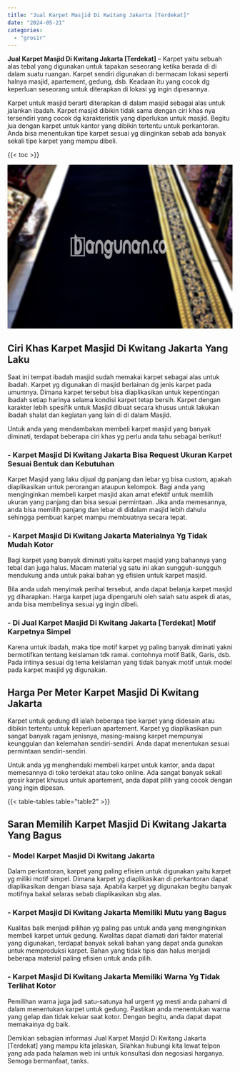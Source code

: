 ```yaml
---
title: "Jual Karpet Masjid Di Kwitang Jakarta [Terdekat]"
date: "2024-05-21"
categories: 
  - "grosir"
---
```


**Jual Karpet Masjid Di Kwitang Jakarta \[Terdekat\]** – Karpet yaitu sebuah alas tebal yang digunakan untuk tapakan seseorang ketika berada di di dalam suatu ruangan. Karpet sendiri digunakan di bermacam lokasi seperti halnya masjid, apartement, gedung, dsb. Keadaan itu yang cocok dg keperluan seseorang untuk diterapkan di lokasi yg ingin dipesannya.

Karpet untuk masjid berarti diterapkan di dalam masjid sebagai alas untuk jalankan ibadah. Karpet masjid dibikin tidak sama dengan ciri khas nya tersendiri yang cocok dg karakteristik yang diperlukan untuk masjid. Begitu jua dengan karpet untuk kantor yang dibikin tertentu untuk perkantoran. Anda bisa menentukan tipe karpet sesuai yg diinginkan sebab ada banyak sekali tipe karpet yang mampu dibeli.

{{< toc >}}

![Jual Karpet Masjid Di Kwitang Jakarta [Terdekat]](/images/grosir-karpet-murah-78.png)

## Ciri Khas Karpet Masjid Di Kwitang Jakarta Yang Laku

Saat ini tempat ibadah masjid sudah memakai karpet sebagai alas untuk ibadah. Karpet yg digunakan di masjid berlainan dg jenis karpet pada umumnya. Dimana karpet tersebut bisa diaplikasikan untuk kepentingan ibadah setiap harinya selama kondisi karpet tetap bersih. Karpet dengan karakter lebih spesifik untuk Masjid dibuat secara khusus untuk lakukan ibadah shalat dan kegiatan yang lain di di dalam Masjid.

Untuk anda yang mendambakan membeli karpet masjid yang banyak diminati, terdapat beberapa ciri khas yg perlu anda tahu sebagai berikut!

### \- Karpet Masjid Di Kwitang Jakarta Bisa Request Ukuran Karpet Sesuai Bentuk dan Kebutuhan

Karpet Masjid yang laku dijual dg panjang dan lebar yg bisa custom, apakah diaplikasikan untuk perorangan ataupun kelompok. Bagi anda yang menginginkan membeli karpet masjid akan amat efektif untuk memliih ukuran yang panjang dan bisa sesuai permintaan. Jika anda memesannya, anda bisa memilih panjang dan lebar di didalam masjid lebih dahulu sehingga pembuat karpet mampu membuatnya secara tepat.

### \- Karpet Masjid Di Kwitang Jakarta Materialnya Yg Tidak Mudah Kotor

Bagi karpet yang banyak diminati yaitu karpet masjid yang bahannya yang tebal dan juga halus. Macam material yg satu ini akan sungguh-sungguh mendukung anda untuk pakai bahan yg efisien untuk karpet masjid.

Bila anda udah menyimak perihal tersebut, anda dapat belanja karpet masjid yg diharapkan. Harga karpet juga dipengaruhi oleh salah satu aspek di atas, anda bisa membelinya sesuai yg ingin dibeli.

### \- Di Jual Karpet Masjid Di Kwitang Jakarta \[Terdekat\] Motif Karpetnya Simpel

Karena untuk ibadah, maka tipe motif karpet yg paling banyak diminati yakni bermotifkan tentang keislaman tdk ramai. contohnya motif Batik, Garis, dsb. Pada intinya sesuai dg tema keislaman yang tidak banyak motif untuk model pada karpet masjid yg digunakan.

## Harga Per Meter Karpet Masjid Di Kwitang Jakarta

Karpet untuk gedung dll ialah beberapa tipe karpet yang didesain atau dibikin tertentu untuk keperluan apartement. Karpet yg diaplikasikan pun sangat banyak ragam jenisnya, masing-maisng karpet mempunyai keunggulan dan kelemahan sendiri-sendiri. Anda dapat menentukan sesuai permintaan sendiri-sendiri.

Untuk anda yg menghendaki membeli karpet untuk kantor, anda dapat memesannya di toko terdekat atau toko online. Ada sangat banyak sekali grosir karpet khusus untuk apartement, anda dapat pilih yang cocok dengan yang ingin dipesan.

{{< table-tables table="table2" >}}

## Saran Memilih Karpet Masjid Di Kwitang Jakarta Yang Bagus

### \- Model Karpet Masjid Di Kwitang Jakarta

Dalam perkantoran, karpet yang paling efisien untuk digunakan yaitu karpet yg miliki motif simpel. Dimana karpet yg diaplikasikan di perkantoran dapat diaplikasikan dengan biasa saja. Apabila karpet yg digunakan begitu banyak motifnya bakal selaras sebab diaplikasikan sbg alas.

### \- Karpet Masjid Di Kwitang Jakarta Memiliki Mutu yang Bagus

Kualitas baik menjadi pilihan yg paling pas untuk anda yang menginginkan membeli karpet untuk gedung. Kwalitas dapat diamati dari faktor material yang digunakan, terdapat banyak sekali bahan yang dapat anda gunakan untuk memproduksi karpet. Bahan yang tidak tipis dan halus menjadi beberapa material paling efisien untuk anda pilih.

### \- Karpet Masjid Di Kwitang Jakarta Memiliki Warna Yg Tidak Terlihat Kotor

Pemilihan warna juga jadi satu-satunya hal urgent yg mesti anda pahami di dalam menentukan karpet untuk gedung. Pastikan anda menentukan warna yang gelap dan tidak keluar saat kotor. Dengan begitu, anda dapat dapat memakainya dg baik.

Demikian sebagian informasi Jual Karpet Masjid Di Kwitang Jakarta \[Terdekat\] yang mampu kita jelaskan, Silahkan hubungi kita lewat telpon yang ada pada halaman web ini untuk konsultasi dan negosiasi harganya. Semoga bermanfaat, tanks.
